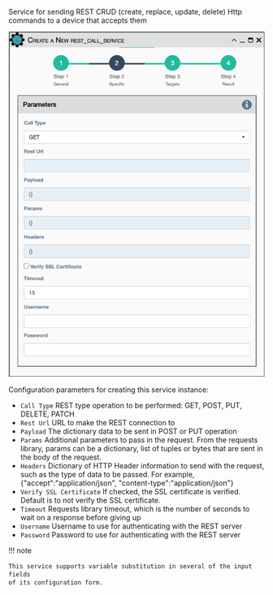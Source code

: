 Service for sending REST CRUD (create, replace, update, delete) Http 
commands to a device that accepts them

![REST Call Service](../../_static/automation/builtin_service_types/rest_call.png)

Configuration parameters for creating this service instance:

- `Call Type` REST type operation to be performed: GET, POST, PUT, DELETE, PATCH
- `Rest Url` URL to make the REST connection to
- `Payload` The dictionary data to be sent in POST or PUT operation
- `Params` Additional parameters to pass in the request. From the
  requests library, params can be a dictionary, list of tuples or
  bytes that are sent in the body of the request.
- `Headers` Dictionary of HTTP Header information to send with the
  request, such as the type of data to be passed. For example,
  {"accept":"application/json", "content-type":"application/json"}
- `Verify SSL Certificate` If checked, the SSL certificate is
  verified. Default is to not verify the SSL certificate.
- `Timeout` Requests library timeout, which is the number of seconds
  to wait on a response before giving up
- `Username` Username to use for authenticating with the REST server
- `Password` Password to use for authenticating with the REST server

!!! note

    This service supports variable substitution in several of the input fields
    of its configuration form.
